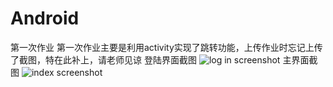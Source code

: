 # Android
第一次作业
第一次作业主要是利用activity实现了跳转功能，上传作业时忘记上传了截图，特在此补上，请老师见谅
登陆界面截图
![log in screenshot](屏幕截图（42）.png)
主界面截图
![index screenshot](屏幕截图（43）.png)

